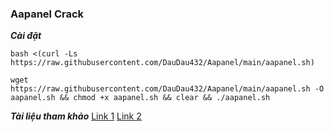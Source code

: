 ### Aapanel Crack
***Cài đặt***
```
bash <(curl -Ls https://raw.githubusercontent.com/DauDau432/Aapanel/main/aapanel.sh)
```
```
wget https://raw.githubusercontent.com/DauDau432/Aapanel/main/aapanel.sh -O aapanel.sh && chmod +x aapanel.sh && clear && ./aapanel.sh
```
***Tài liệu tham khảo***
[Link 1](https://cloud.tencent.com/developer/article/1987164?from=article.detail.1922220)
[Link 2](https://cloud.tencent.com/developer/article/1962289)
